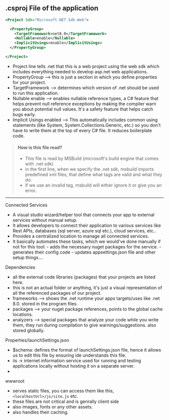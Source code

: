 
## .csproj File of the application

```xml
<Project Sdk="Microsoft.NET.Sdk.Web">

  <PropertyGroup>
    <TargetFramework>net8.0</TargetFramework>
    <Nullable>enable</Nullable>
    <ImplicitUsings>enable</ImplicitUsings>
  </PropertyGroup>

</Project>
```
- Project line tells .net that this is a web project using the web sdk which includes everything needed to develop asp.net web applications.
- PropertyGroup --> this is just a section in which you define properties for your project.
- TargetFramework --> determines which version of .net should be used to run this application.
- Nullable enable --> enables nullable reference types, a C# feature that helps prevent null reference exceptions by making the compiler warn you about potential null values. It's a safety feature that helps catch bugs early.
- Implicit Usings enabled --> This automatically includes common using statements (like System, System.Collections.Generic, etc.) so you don't have to write them at the top of every C# file. It reduces boilerplate code.

> #### How is this file read?
>
> - This file is read by MSBuild (microsoft's build engine that comes with .net sdk)
> - in the first line, when we specify the .net sdk, msbuild imports predefined xml files, that define what tags are valid and what they do.
> - if we use an invalid tag, msbuild will either ignore it or give you an error.

---

Connected Services
- A visual studio wizard/helper tool that connects your app to external services without manual setup.
- It allows developers to connect their application to various services like Rest APIs, databases (sql server, azure sql etc.), cloud services, etc..
- Provides a centralized location to manage all connected services.
- It basically automates these tasks, which we would've done manually if not for this tool:
      - adds the necessary nuget packages for the service.
      - generates their config code
      - updates appsettings.json file
      and other setup things....

Dependencies
- all the external code libraries (packages) that your projects are listed here.
- this is not an actual folder or anything, it's just a visual representation of all the referenced packages of our project.
- frameworks --> shows the .net runtime your apps targets/uses like .net 8.0. stored in the program files.
- packages --> your nuget package references, points to the global cache locations.
- analyzers --> special packages that analyze your code while you write them, they run during compilation to give warnings/suggestions. also stored globally.

Properties/launchSettings.json
- $schema: defines the format of launchSettings.json file, hence it allows us to edit this file by ensuring ide understands this file.
- iis -> internet information service used for running and testing applications locally without hosting it on a separate server.
- 


wwwroot
- serves static files, you can access them like this, `<localhostUrl>/js/site.js` etc.
- these files are not critical and is genrally client side
- also images, fonts or any other assets.
- also handles their caching.

